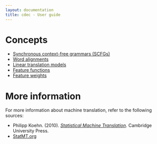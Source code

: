 ```yaml
---
layout: documentation
title: cdec - User guide
---
```

# Concepts

- [Synchronous context-free grammars (SCFGs)](scfgs.html)
- [Word alignments](alignment.html)
- [Linear translation models](linear-models.html)
- [Feature functions](feature_functions.html)
- [Feature weights](weights.html)

# More information

For more information about machine translation, refer to the following sources:

 - Philipp Koehn. (2010). [*Statistical Machine Translation*](http://www.amazon.com/gp/product/0521874157). Cambridge University Press.
 - [StatMT.org](http://www.statmt.org/)


